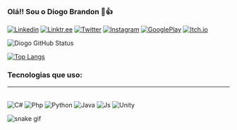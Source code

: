 ### Olá!! Sou o Diogo Brandon 🤜👍

[![Linkedin](https://img.shields.io/badge/LinkedIn-0077B5?style=for-the-badge&logo=linkedin&logoColor=white)](https://www.linkedin.com/in/diogo-bonilha-brandon/)
[![Linktr.ee](https://img.shields.io/badge/linktree-39E09B?style=for-the-badge&logo=linktree&logoColor=white)](https://linktr.ee/DiogoBBrandon)
[![Twitter](https://img.shields.io/badge/Twitter-1DA1F2?style=for-the-badge&logo=twitter&logoColor=white)](https://twitter.com/DiogoBrandonDev)
[![Instagram](https://img.shields.io/badge/Instagram-E4405F?style=for-the-badge&logo=instagram&logoColor=white)](https://www.instagram.com/diogobrandondev/)
[![GooglePlay](https://img.shields.io/badge/Google_Play-414141?style=for-the-badge&logo=google-play&logoColor=white)](https://play.google.com/store/apps/dev?id=8539291778265721927)
[![Itch.io](https://img.shields.io/badge/Itch.io-FA5C5C?style=for-the-badge&logo=itchdotio&logoColor=white)](https://diogo-b-brandon.itch.io)



![Diogo GitHub Status](https://github-readme-stats.vercel.app/api?username=Diogo0610&show_icons=true&theme=great-gatsby)

[![Top Langs](https://github-readme-stats.vercel.app/api/top-langs/?username=diogo0610&layout=compact&langs_count=7&theme=great-gatsby)](https://github.com/diogo0610/github-readme-stats)

### Tecnologias que uso:
---

<div style="display: inline_block"></br>
<img align="center" alt="C#" src="https://img.shields.io/badge/C%23-239120?style=for-the-badge&logo=c-sharp&logoColor=white" />
<img align="center" alt="Php" src="https://img.shields.io/badge/PHP-777BB4?style=for-the-badge&logo=php&logoColor=white" />
<img align="center" alt="Python" src="https://img.shields.io/badge/Python-3776AB?style=for-the-badge&logo=python&logoColor=white" />
<img align="center" alt="Java" src="https://img.shields.io/badge/Java-ED8B00?style=for-the-badge&logo=java&logoColor=whitee" />
<img align="center" alt="Js" src="https://img.shields.io/badge/JavaScript-F7DF1E?style=for-the-badge&logo=javascript&logoColor=black" />
<img align="center" alt="Unity" src="https://img.shields.io/badge/Unity-100000?style=for-the-badge&logo=unity&logoColor=white" />
</div>

![snake gif](https://github.com/Diogo0610/Diogo0610/blob/output/github-contribution-grid-snake.svg)
